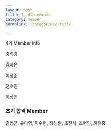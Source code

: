 ```yaml
---
layout: post
title: 1. 4th member
category: member
permalink: :categories/:title

---
```


4기 Member Info

강려령

김하은  

이성준  

전수진  

이상인  

### 초기 합격 Member
김형균, 유다영, 이수현, 정성환, 조진석, 조현인, 허유중
